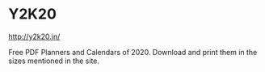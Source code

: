# Y2K20

http://y2k20.in/

Free PDF Planners and Calendars of 2020. Download and print them in the sizes mentioned in the site.
